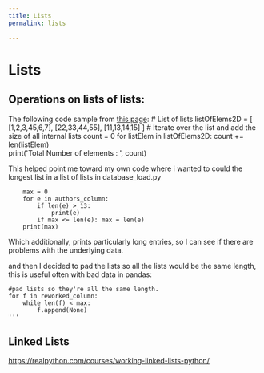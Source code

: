 ```yaml
---
title: Lists
permalink: lists

---
```

# Lists

## Operations on lists of lists:

The following code sample from [this page](https://thispointer.com/python-get-number-of-elements-in-a-list-lists-of-lists-or-nested-list/):
    # List of lists
    listOfElems2D = [ [1,2,3,45,6,7],
                        [22,33,44,55],
                        [11,13,14,15] ]
    # Iterate over the list and add the size of all internal lists 
    count = 0
    for listElem in listOfElems2D:
        count += len(listElem)                    
    print('Total Number of elements : ', count)


This helped point me toward my own code where i wanted to could the longest list in a list of lists in database_load.py


        max = 0
        for e in authors_column:
            if len(e) > 13:
                print(e)
            if max <= len(e): max = len(e)
        print(max)


Which additionally, prints particularly long entries, so I can see if there are problems with the underlying data.    


and then I decided to pad the lists so all the lists would be the same length, this is useful often with bad data in pandas:


    #pad lists so they're all the same length.
    for f in reworked_column:
        while len(f) < max:
            f.append(None)
    '''

## Linked Lists

https://realpython.com/courses/working-linked-lists-python/